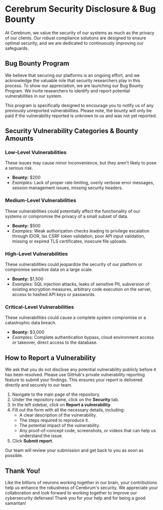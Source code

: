# Cerebrum Security Disclosure & Bug Bounty

At Cerebrum, we value the security of our systems as much as the privacy of our clients. Our robust compliance solutions are designed to ensure optimal security, and we are dedicated to continuously improving our safeguards.

## Bug Bounty Program

We believe that securing our platforms is an ongoing effort, and we acknowledge the valuable role that security researchers play in this process. To show our appreciation, we are launching our Bug Bounty Program. We invite researchers to identify and report potential vulnerabilities in our system.

This program is specifically designed to encourage you to notify us of any previously unreported vulnerabilities. Please note, the bounty will only be paid if the vulnerability reported is unknown to us and was not yet reported.

## Security Vulnerability Categories & Bounty Amounts

### Low-Level Vulnerabilities

These issues may cause minor inconvenience, but they aren't likely to pose a serious risk.

* **Bounty:** $200
* *Examples:* Lack of proper rate limiting, overly verbose error messages, session management issues, missing security headers.

### Medium-Level Vulnerabilities

These vulnerabilities could potentially affect the functionality of our systems or compromise the privacy of a small subset of data.

* **Bounty:** $500
* *Examples:* Weak authorization checks leading to privilege escalation through IDOR, lax CSRF token validation, poor API input validation, missing or expired TLS certificates, insecure file uploads.

### High-Level Vulnerabilities

These vulnerabilities could jeopardize the security of our platform or compromise sensitive data on a large scale.

* **Bounty:** $1,500
* *Examples:* SQL injection attacks, leaks of sensitive PII, subversion of existing encryption measures, arbitrary code execution on the server, access to hashed API keys or passwords.

### Critical-Level Vulnerabilities

These vulnerabilities could cause a complete system compromise or a catastrophic data breach.

* **Bounty:** $3,000
* *Examples:* Complete authentication bypass, cloud environment access or takeover, direct access to the database.

## How to Report a Vulnerability

We ask that you do not disclose any potential vulnerability publicly before it has been resolved. Please use GitHub's private vulnerability reporting feature to submit your findings. This ensures your report is delivered directly and securely to our team.

1.  Navigate to the main page of the repository.
2.  Under the repository name, click on the **Security** tab.
3.  In the left sidebar, click on **Report a vulnerability**.
4.  Fill out the form with all the necessary details, including:
    * A clear description of the vulnerability.
    * The steps required to reproduce it.
    * The potential impact of the vulnerability.
    * Any proof-of-concept code, screenshots, or videos that can help us understand the issue.
5.  Click **Submit report**.

Our team will review your submission and get back to you as soon as possible.

## Thank You!

Like the billions of neurons working together in our brain, your contributions help us enhance the robustness of Cerebrum's security. We appreciate your collaboration and look forward to working together to improve our cybersecurity defenses! Thank you for your help and for being a good samaritan!
